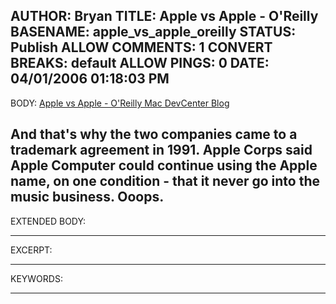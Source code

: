 AUTHOR: Bryan
TITLE: Apple vs Apple - O'Reilly
BASENAME: apple_vs_apple_oreilly
STATUS: Publish
ALLOW COMMENTS: 1
CONVERT BREAKS: __default__
ALLOW PINGS: 0
DATE: 04/01/2006 01:18:03 PM
-----
BODY:
<a title="Apple vs Apple - O'Reilly Mac DevCenter Blog" href="http://www.oreillynet.com/mac/blog/2006/03/apple_vs_apple.html">Apple vs Apple - O'Reilly Mac DevCenter Blog</a>

And that's why the two companies came to a trademark agreement in 1991. Apple Corps said Apple Computer could continue using the Apple name, on one condition - that it never go into the music business.
Ooops.
-----
EXTENDED BODY:

-----
EXCERPT:

-----
KEYWORDS:

-----


